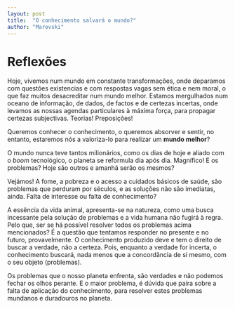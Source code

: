 ```yaml
---
layout: post
title:  "O conhecimento salvará o mundo?"
author: "Marovski"
---
```


# Reflexões

Hoje, vivemos num mundo em constante transformações, onde deparamos com questões existencias e com respostas vagas sem ética e nem moral, o que faz muitos desacreditar num mundo melhor. Estamos mergulhados num oceano de informação, de dados, de factos e de certezas incertas, onde levamos as nossas agendas particulares à máxima força, para propagar certezas subjectivas. Teorias! Preposições!

Queremos conhecer o conhecimento, o queremos absorver e sentir, no entanto, estaremos nós a valoriza-lo para realizar um **mundo melhor**?

O mundo nunca teve tantos milionários, como os dias de hoje e aliado com o  _boom_ tecnológico, o planeta se reformula dia após dia. Magnífico! E os problemas? Hoje são outros e amanhã serão os mesmos?

Vejámos! A fome, a pobreza e o acesso a cuidados básicos de saúde, são problemas que perduram por séculos, e as soluções não são imediatas, ainda. Falta de interesse ou falta de conhecimento?

A essência da vida animal, apresenta-se na natureza, como uma busca incessante pela solução de problemas e a vida humana não fugirá à regra. Pelo que, ser se há possível resolver todos os problemas acima mencionados? É a questão que tentamos responder no presente e no futuro, provavelmente. O conhecimento produzido deve e tem o direito de buscar a verdade, não a certeza. Pois, enquanto a verdade for incerta, o conhecimento buscará, nada menos que a concordância de si mesmo, com o seu objeto (problemas). 

Os problemas que o nosso planeta enfrenta, são verdades e não podemos fechar os olhos perante. E o maior problema, é dúvida que paira sobre a falta de aplicação do conhecimento, para resolver estes problemas mundanos e duradouros no planeta.